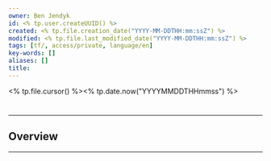 ```yaml
---
owner: Ben Jendyk
id: <% tp.user.createUUID() %>
created: <% tp.file.creation_date("YYYY-MM-DDTHH:mm:ssZ") %>
modified: <% tp.file.last_modified_date("YYYY-MM-DDTHH:mm:ssZ") %>
tags: [tf/, access/private, language/en]
key-words: []
aliases: []
title:
---
```


<% tp.file.cursor() %><% tp.date.now("YYYYMMDDTHHmmss") %>

# 

---

## Overview

---